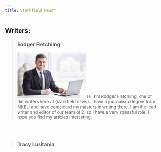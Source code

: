 ```yaml
---
title: Starkfield News™
---
```


## Writers:
 > ### Rodger Fletchling
 > <img src="assets/businessman.jpg" alt="businessman" class="stories" height="150" />
 > Hi, I'm Rodger Fletchling, one of the writers here at (starkfield news).
 > I have a journalism degree from MKEU and have completed my masters in writing there.
 > I am the lead writer and editor of our team of 2, so I have a very stressful role.
 > I hope you find my articles interesting.
 
 </br>
 </br>
 
 > ### Tracy Lusitania
 > 
